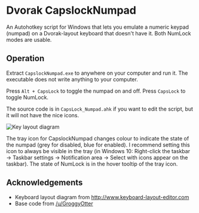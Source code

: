 # Dvorak CapslockNumpad

An Autohotkey script for Windows that lets you emulate a numeric keypad (numpad) on a Dvorak-layout keyboard that doesn't have it. Both NumLock modes are usable.



## Operation

Extract `CapslockNumpad.exe` to anywhere on your computer and run it. The executable does not write anything to your computer.

Press `Alt + CapsLock` to toggle the numpad on and off. Press `CapsLock` to toggle NumLock.

The source code is in `CapsLock_Numpad.ahk` if you want to edit the script, but it will not have the nice icons.

![Key layout diagram](images/keyboard_layout.png)

The tray icon for CapslockNumpad changes colour to indicate the state of the numpad (grey for disabled, blue for enabled). I recommend setting this icon to always be visible in the tray (in Windows 10: Right-click the taskbar → Taskbar settings → Notification area → Select with icons appear on the taskbar). The state of NumLock is in the hover tooltip of the tray icon.



## Acknowledgements

- Keyboard layout diagram from <http://www.keyboard-layout-editor.com>
- Base code from [/u/GroggyOtter](https://www.reddit.com/r/AutoHotkey/comments/abyg9b/help_script_for_emulated_numpad_function/)
